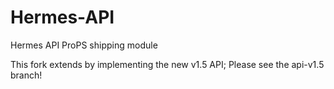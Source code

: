 Hermes-API
==========

Hermes API ProPS shipping module

This fork extends by implementing the new v1.5 API; Please see the api-v1.5 branch!
